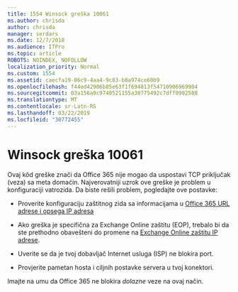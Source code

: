 ```yaml
---
title: 1554 Winsock greška 10061
ms.author: chrisda
author: chrisda
manager: serdars
ms.date: 12/7/2018
ms.audience: ITPro
ms.topic: article
ROBOTS: NOINDEX, NOFOLLOW
localization_priority: Normal
ms.custom: 1554
ms.assetid: caecfa19-86c9-4aa4-9c83-b8a974ce60b9
ms.openlocfilehash: f44ed42906b85e63f1f694813f54710906969904
ms.sourcegitcommit: 03a156a9c9740521155a30775492c7dff0982588
ms.translationtype: MT
ms.contentlocale: sr-Latn-RS
ms.lasthandoff: 03/22/2019
ms.locfileid: "30772455"
---
```

# <a name="winsock-error-10061"></a>Winsock greška 10061

Ovaj kôd greške znači da Office 365 nije mogao da uspostavi TCP priključak (veza) sa meta domaćin. Najverovatniji uzrok ove greške je problem u konfiguraciji vatrozida. Da biste rešili problem, pogledajte ove postavke:
  
- Proverite konfiguraciju zaštitnog zida sa informacijama u [Office 365 URL adrese i opsega IP adresa](https://docs.microsoft.com/office365/enterprise/urls-and-ip-address-ranges)
    
- Ako greška je specifična za Exchange Online zaštitu (EOP), trebalo bi da ste prethodno obavešteni do promene na [Exchange Online zaštitu IP adrese](https://docs.microsoft.com/office365/SecurityCompliance/eop/exchange-online-protection-ip-addresses).
    
- Uverite se da je tvoj dobavljač Internet usluga (ISP) ne blokira port.
    
- Provjerite pametan hosta i ciljnih postavke servera u tvoj konektori.
    
Imajte na umu da Office 365 ne blokira *dolazne* veze na ovaj način. 
  


